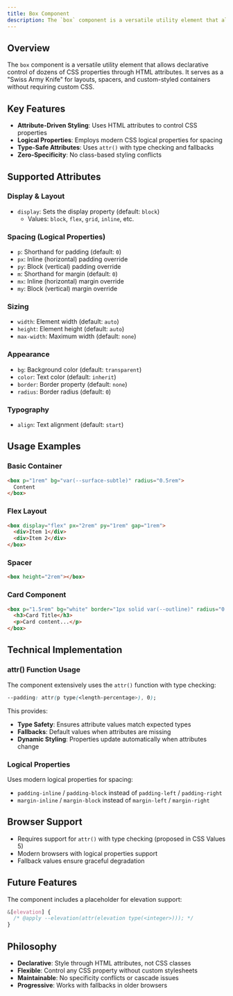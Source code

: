 ```yaml
---
title: Box Component
description: The `box` component is a versatile utility element that allows declarative control of dozens of CSS properties through HTML attributes. It serves as a "Swiss Ar
---
```


## Overview
The `box` component is a versatile utility element that allows declarative control of dozens of CSS properties through HTML attributes. It serves as a "Swiss Army Knife" for layouts, spacers, and custom-styled containers without requiring custom CSS.

## Key Features
- **Attribute-Driven Styling**: Uses HTML attributes to control CSS properties
- **Logical Properties**: Employs modern CSS logical properties for spacing
- **Type-Safe Attributes**: Uses `attr()` with type checking and fallbacks
- **Zero-Specificity**: No class-based styling conflicts

## Supported Attributes

### Display & Layout
- `display`: Sets the display property (default: `block`)
  - Values: `block`, `flex`, `grid`, `inline`, etc.

### Spacing (Logical Properties)
- `p`: Shorthand for padding (default: `0`)
- `px`: Inline (horizontal) padding override
- `py`: Block (vertical) padding override
- `m`: Shorthand for margin (default: `0`)
- `mx`: Inline (horizontal) margin override
- `my`: Block (vertical) margin override

### Sizing
- `width`: Element width (default: `auto`)
- `height`: Element height (default: `auto`)
- `max-width`: Maximum width (default: `none`)

### Appearance
- `bg`: Background color (default: `transparent`)
- `color`: Text color (default: `inherit`)
- `border`: Border property (default: `none`)
- `radius`: Border radius (default: `0`)

### Typography
- `align`: Text alignment (default: `start`)

## Usage Examples

### Basic Container
```html
<box p="1rem" bg="var(--surface-subtle)" radius="0.5rem">
  Content
</box>
```

### Flex Layout
```html
<box display="flex" px="2rem" py="1rem" gap="1rem">
  <div>Item 1</div>
  <div>Item 2</div>
</box>
```

### Spacer
```html
<box height="2rem"></box>
```

### Card Component
```html
<box p="1.5rem" bg="white" border="1px solid var(--outline)" radius="0.75rem" max-width="300px">
  <h3>Card Title</h3>
  <p>Card content...</p>
</box>
```

## Technical Implementation

### attr() Function Usage
The component extensively uses the `attr()` function with type checking:

```css
--padding: attr(p type(<length-percentage>), 0);
```

This provides:
- **Type Safety**: Ensures attribute values match expected types
- **Fallbacks**: Default values when attributes are missing
- **Dynamic Styling**: Properties update automatically when attributes change

### Logical Properties
Uses modern logical properties for spacing:
- `padding-inline` / `padding-block` instead of `padding-left` / `padding-right`
- `margin-inline` / `margin-block` instead of `margin-left` / `margin-right`

## Browser Support
- Requires support for `attr()` with type checking (proposed in CSS Values 5)
- Modern browsers with logical properties support
- Fallback values ensure graceful degradation

## Future Features
The component includes a placeholder for elevation support:
```css
&[elevation] {
  /* @apply --elevation(attr(elevation type(<integer>))); */
}
```

## Philosophy
- **Declarative**: Style through HTML attributes, not CSS classes
- **Flexible**: Control any CSS property without custom stylesheets
- **Maintainable**: No specificity conflicts or cascade issues
- **Progressive**: Works with fallbacks in older browsers